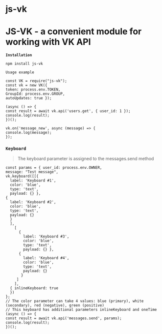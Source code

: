 js-vk
=====================
JS-VK - a convenient module for working with VK API
=====================
**`Installation`**
```node
npm install js-vk
```

`Usage example`
```node
const VK = require("js-vk");
const vk = new VK({ 
token: process.env.TOKEN, 
GroupId: process.env.GROUP, 
autoUpdates: true });

(async () => {
const result = await vk.api('users.get', { user_id: 1 });
console.log(result);
})();

vk.on('message_new', async (message) => {
console.log(message);
});
```
### `Keyboard`
> The keyboard parameter is assigned to the messages.send method
```node
const params = { user_id: process.env.OWNER,
message: "Test message",
vk.keyboard([[{ 
  label: 'Keyboard #1',
  color: 'blue',
  type: 'text',
  payload: {} },
{ 
  label: 'Keyboard #2',
  color: 'blue',
  type: 'text',
  payload: {} 
  }
  ],
    [
      { 
        label: 'Keyboard #3',
        color: 'blue',
        type: 'text',
        payload: {} },
      { 
        label: 'Keyboard #4',
        color: 'blue',
        type: 'text',
        payload: {} 
       }
     ]
    ], 
  { inlineKeyboard: true 
  })
};
// The color parameter can take 4 values: blue (primary), white (secondary), red (negative), green (positive)
// This keyboard has additional parameters inlineKeyboard and oneTime
(async () => {
const result = await vk.api('messages.send', params);
console.log(result);
})();
```
